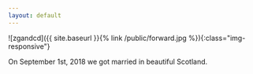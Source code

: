 ```yaml
---
layout: default
---
```


![zgandcd]({{ site.baseurl }}{% link /public/forward.jpg %}){:class="img-responsive"}

On September 1st, 2018 we got married in beautiful Scotland.

